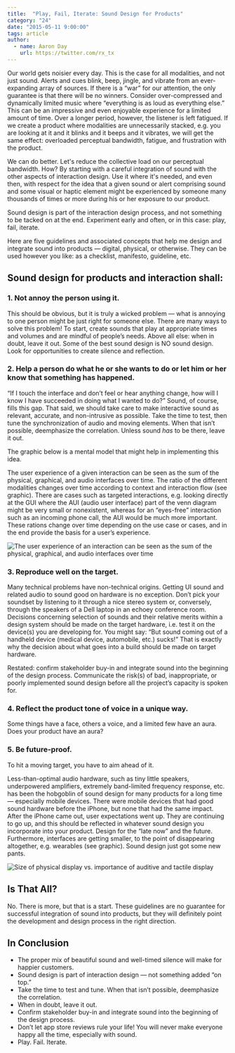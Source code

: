 ```yaml
---
title:  "Play, Fail, Iterate: Sound Design for Products"
category: "24"
date: "2015-05-11 9:00:00"
tags: article
author:
  - name: Aaron Day
    url: https://twitter.com/rx_tx
---
```


Our world gets noisier every day. This is the case for all modalities, and not just sound. Alerts and cues blink, beep, jingle, and vibrate from an ever-expanding array of sources. If there is a “war” for our attention, the only guarantee is that there will be no winners. Consider over-compressed and dynamically limited music where “everything is as loud as everything else.” This can be an impressive and even enjoyable experience for a limited amount of time. Over a longer period, however, the listener is left fatigued. If we create a product where modalities are unnecessarily stacked, e.g. you are looking at it and it blinks and it beeps and it vibrates, we will get the same effect: overloaded perceptual bandwidth, fatigue, and frustration with the product.

We can do better. Let's reduce the collective load on our perceptual bandwidth. How? By starting with a careful integration of sound with the other aspects of interaction design. Use it where it's needed, and even then, with respect for the idea that a given sound or alert comprising sound and some visual or haptic element might be experienced by someone many thousands of times or more during his or her exposure to our product. 

Sound design is part of the interaction design process, and not something to be tacked on at the end. Experiment early and often, or in this case: play, fail, iterate.

Here are five guidelines and associated concepts that help me design and integrate sound into products — digital, physical, or otherwise. They can be used however you like: as a checklist, manifesto, guideline, etc.  

## Sound design for products and interaction shall:

### 1. Not annoy the person using it.

This should be obvious, but it is truly a wicked problem — what is annoying to one person might be just right for someone else. There are many ways to solve this problem! To start, create sounds that play at appropriate times and volumes and are mindful of people’s needs. Above all else: when in doubt, leave it out. Some of the best sound design is NO sound design. Look for opportunities to create silence and reflection. 

### 2. Help a person do what he or she wants to do or let him or her know that something has happened.

“If I touch the interface and don’t feel or hear anything change, how will I know I have succeeded in doing what I wanted to do?” Sound, of course, fills this gap. That said, we should take care to make interactive sound as relevant, accurate, and non-intrusive as possible. Take the time to test, then tune the synchronization of audio and moving elements. When that isn’t possible, deemphasize the correlation. Unless sound *has* to be there, leave it out.

The graphic below is a mental model that might help in implementing this idea.

The user experience of a given interaction can be seen as the sum of the physical, graphical, and audio interfaces over time. The ratio of the different modalities changes over time according to context and interaction flow (see graphic). There are cases such as targeted interactions, e.g. looking directly at the GUI where the AUI (audio user interface) part of the venn diagram might be very small or nonexistent, whereas for an “eyes-free” interaction such as an incoming phone call, the AUI would be much more important. These rations change over time depending on the use case or cases, and in the end provide the basis for a user’s experience.

![The user experience of an interaction can be seen as the sum of the physical, graphical, and audio interfaces over time](/images/issue-24/sum-of-interfaces.svg)

### 3. Reproduce well on the target.

Many technical problems have non-technical origins. Getting UI sound and related audio to sound good on hardware is no exception. Don’t pick your soundset by listening to it through a nice stereo system or, conversely, through the speakers of a Dell laptop in an echoey conference room. Decisions concerning selection of sounds and their relative merits within a design system should be made on the target hardware, i.e. test it on the device(s) you are developing for. You might say: “But sound coming out of a handheld device (medical device, automobile, etc.) sucks!” That is exactly why the decision about what goes into a build should be made on target hardware. 

Restated: confirm stakeholder buy-in and integrate sound into the beginning of the design process. Communicate the risk(s) of bad, inappropriate, or poorly implemented sound design before all the project’s capacity is spoken for.


### 4. Reflect the product tone of voice in a unique way.

Some things have a face, others a voice, and a limited few have an aura. Does your product have an aura?


### 5. Be future-proof.

To hit a moving target, you have to aim ahead of it. 

Less-than-optimal audio hardware, such as tiny little speakers, underpowered amplifiers, extremely band-limited frequency response, etc. has been the hobgoblin of sound design for many products for a long time — especially mobile devices. There were mobile devices that had good sound hardware before the iPhone, but none that had the same impact. After the iPhone came out, user expectations went up. They are continuing to go up, and this should be reflected in whatever sound design you incorporate into your product. Design for the “late now” and the future. Furthermore, interfaces are getting smaller, to the point of disappearing altogether, e.g. wearables (see graphic). Sound design just got some new pants.


![Size of physical display vs. importance of auditive and tactile display](/images/issue-24/size-vs-auditive.svg)


## Is That All? 

No. There is more, but that is a start. These guidelines are no guarantee for successful integration of sound into products, but they will definitely point the development and design process in the right direction.

## In Conclusion

 * The proper mix of beautiful sound and well-timed silence will make for happier customers.
 * Sound design is part of interaction design — not something added “on top.”
 * Take the time to test and tune. When that isn’t possible, deemphasize the correlation.
 * When in doubt, leave it out.
 * Confirm stakeholder buy-in and integrate sound into the beginning of the design process.
 * Don’t let app store reviews rule your life! You will never make everyone happy all the time, especially with sound. 
 * Play. Fail. Iterate.
